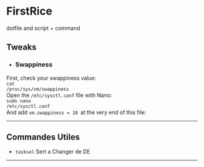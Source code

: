 # FirstRice
dotfile and script + command

## Tweaks
* ### Swappiness
First, check your swappiness value:<br>
<code>cat /proc/sys/vm/swappiness</code><br>
Open the <code>/etc/sysctl.conf</code> file with Nano:<br>
<code>sudo nano /etc/sysctl.conf</code><br>
And add <code>vm.swappiness = 10 </code>at the very end of this file:<br>
- - -
## Commandes Utiles
* <code>tasksel</code>
Sert a Changer de DE
- - -

